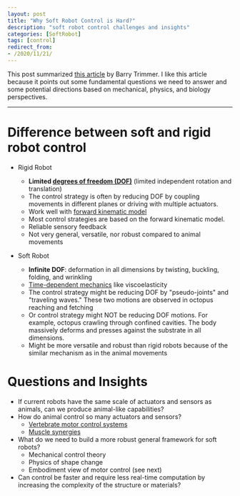 ```yaml
---
layout: post
title: "Why Soft Robot Control is Hard?"
description: "soft robot control challenges and insights"
categories: [SoftRobot]
tags: [control]
redirect_from:
- /2020/11/21/
---
```

<script type="text/javascript" async
  src="https://cdn.mathjax.org/mathjax/latest/MathJax.js?config=TeX-MML-AM_CHTML">
</script>

This post summarized [this article][1] by Barry Trimmer. I like this article because it points out some fundamental questions we need to answer and some potential directions based on mechanical, physics, and biology perspectives.

---

# Difference between soft and rigid robot control

* Rigid Robot
	* **Limited [degrees of freedom (DOF)][2]** (limited independent rotation and translation)
	* The control strategy is often by reducing DOF by coupling movements in different planes or driving with multiple actuators.
	* Work well with [forward kinematic model][3]
	* Most control strategies are based on the forward kinematic model.
	* Reliable sensory feedback
	* Not very general, versatile, nor robust compared to animal movements

* Soft Robot
	* **Infinite DOF**: deformation in all dimensions by twisting, buckling, folding, and wrinkling
	* [Time-dependent mechanics][4] like viscoelasticity
	* The control strategy might be reducing DOF by "pseudo-joints" and "traveling waves." These two motions are observed in octopus reaching and fetching
	* Or control strategy might NOT be reducing DOF motions. For example, octopus crawling through confined cavities. The body massively deforms and presses against the substrate in all dimensions.
	* Might be more versatile and robust than rigid robots because of the similar mechanism as in the animal movements

# Questions and Insights

* If current robots have the same scale of actuators and sensors as animals, can we produce animal-like capabilities?
* How do animal control so many actuators and sensors?
	* [Vertebrate motor control systems][5]
	* [Muscle synergies][6]
* What do we need to build a more robust general framework for soft robots?
	* Mechanical control theory
	* Physics of shape change
	* Embodiment view of motor control (see next)
* Can control be faster and require less real-time computation by increasing the complexity of the structure or materials?


[1]:https://www.liebertpub.com/doi/pdfplus/10.1089/soro.2014.1504?casa_token=jA_bHQ_FjckAAAAA:ELjBKwUwps0oVtVPLaqjI1qKp_gm1qC5c_H3yPq2x66I6LGiYKtlj5aqTK7UyrheXl0WsF5BYYKcohg
[2]:https://en.wikipedia.org/wiki/Degrees_of_freedom_(mechanics)
[3]:https://www.rosroboticslearning.com/forward-kinematics
[4]:https://www.brown.edu/Departments/Engineering/Courses/En221/Notes/Elasticity/Elasticity.htm
[5]:https://journals.physiology.org/doi/full/10.1152/physrev.00015.2019?rfr_dat=cr_pub++0pubmed&url_ver=Z39.88-2003&rfr_id=ori%3Arid%3Acrossref.org
[6]:https://www.frontiersin.org/articles/10.3389/fncom.2013.00051/full
